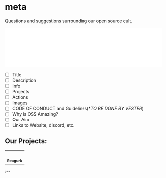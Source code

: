 # meta
Questions and suggestions surrounding our open source cult.

![Org Name](.github/images/title.svg)


<!--PLANS:START-->
- [ ] Title
- [ ] Description
- [ ] Info
- [ ] Projects
- [ ] Actions
- [ ] Images
- [ ] CODE OF CONDUCT and Guidelines(**TO BE DONE BY VESTER*)
- [ ] Why is OSS Amazing?
- [ ] Our Aim
- [ ] Links to Website, discord, etc.
<!--PLANS:END-->









## Our Projects:

<table>
  <tr>
    <td align="center"><a href="https://gurkult.com/"><img src="https://github.com/Vyvy-vi/meta/blob/docs/readme-design/.github/images/reagurk.png" width="100px;" alt=""/><br /><sub><b>Reagurk</b></sub></a><br /><a href="https://github.com/gurkult/reagurk" ></a></td>
  </tr>
</table>

:--
